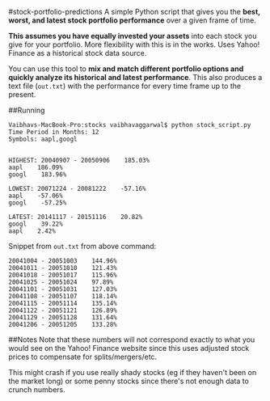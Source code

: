#stock-portfolio-predictions
A simple Python script that gives you the **best, worst, and latest stock portfolio performance** over a given frame of time.

**This assumes you have equally invested your assets** into each stock you give for your portfolio. More flexibility with this is in the works. Uses Yahoo! Finance as a historical stock data source.

You can use this tool to **mix and match different portfolio options and quickly analyze its historical and latest performance**. This also produces a text file (`out.txt`) with the performance for every time frame up to the present.

##Running
```
Vaibhavs-MacBook-Pro:stocks vaibhavaggarwal$ python stock_script.py 
Time Period in Months: 12  
Symbols: aapl,googl


HIGHEST: 20040907 - 20050906    185.03%
aapl    186.09%
googl    183.96%

LOWEST: 20071224 - 20081222    -57.16%
aapl    -57.06%
googl    -57.25%

LATEST: 20141117 - 20151116    20.82%
googl    39.22%
aapl    2.42%
```

Snippet from `out.txt` from above command:
```
20041004 - 20051003    144.96%
20041011 - 20051010    121.43%
20041018 - 20051017    115.96%
20041025 - 20051024    97.89%
20041101 - 20051031    127.03%
20041108 - 20051107    118.14%
20041115 - 20051114    135.14%
20041122 - 20051121    126.89%
20041129 - 20051128    131.64%
20041206 - 20051205    133.28%
```

##Notes
Note that these numbers will not correspond exactly to what you would see on the Yahoo! Finance website since this uses adjusted stock prices to compensate for splits/mergers/etc.

This might crash if you use really shady stocks (eg if they haven't been on the market long) or some penny stocks since there's not enough data to crunch numbers.
